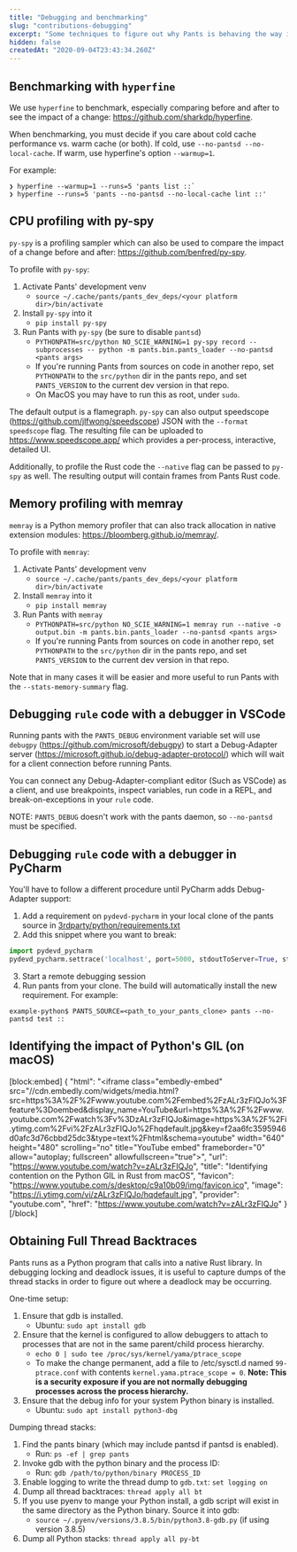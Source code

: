 ```yaml
---
title: "Debugging and benchmarking"
slug: "contributions-debugging"
excerpt: "Some techniques to figure out why Pants is behaving the way it is."
hidden: false
createdAt: "2020-09-04T23:43:34.260Z"
---
```

Benchmarking with `hyperfine`
-----------------------------

We use `hyperfine` to benchmark, especially comparing before and after to see the impact of a change: <https://github.com/sharkdp/hyperfine>.

When benchmarking, you must decide if you care about cold cache performance vs. warm cache (or both). If cold, use `--no-pantsd --no-local-cache`. If warm, use hyperfine's option `--warmup=1`.

For example:

```
❯ hyperfine --warmup=1 --runs=5 'pants list ::`
❯ hyperfine --runs=5 'pants --no-pantsd --no-local-cache lint ::'
```

CPU profiling with py-spy
-------------------------

`py-spy` is a profiling sampler which can also be used to compare the impact of a change before and after: <https://github.com/benfred/py-spy>.

To profile with `py-spy`:

1. Activate Pants' development venv
   - `source ~/.cache/pants/pants_dev_deps/<your platform dir>/bin/activate`
2. Install `py-spy` into it
   - `pip install py-spy`
3. Run Pants with `py-spy` (be sure to disable `pantsd`)
   - `PYTHONPATH=src/python NO_SCIE_WARNING=1 py-spy record --subprocesses -- python -m pants.bin.pants_loader --no-pantsd <pants args>`
   - If you're running Pants from sources on code in another repo, set `PYTHONPATH` to the `src/python` dir in the pants repo, and set `PANTS_VERSION` to the current dev version in that repo.
   - On MacOS you may have to run this as root, under `sudo`.

The default output is a flamegraph. `py-spy` can also output speedscope (<https://github.com/jlfwong/speedscope>) JSON with the `--format speedscope` flag. The resulting file can be uploaded to <https://www.speedscope.app/> which provides a per-process, interactive, detailed UI.

Additionally, to profile the Rust code the `--native` flag can be passed to `py-spy` as well. The resulting output will contain frames from Pants Rust code.

Memory profiling with memray
----------------------------

`memray` is a Python memory profiler that can also track allocation in native extension modules: <https://bloomberg.github.io/memray/>.

To profile with `memray`:

1. Activate Pants' development venv
   - `source ~/.cache/pants/pants_dev_deps/<your platform dir>/bin/activate`
2. Install `memray` into it
   - `pip install memray`
3. Run Pants with `memray`
   - `PYTHONPATH=src/python NO_SCIE_WARNING=1 memray run --native -o output.bin -m pants.bin.pants_loader --no-pantsd <pants args>`
   - If you're running Pants from sources on code in another repo, set `PYTHONPATH` to the `src/python` dir in the pants repo, and set `PANTS_VERSION` to the current dev version in that repo.

Note that in many cases it will be easier and more useful to run Pants with the `--stats-memory-summary` flag.

Debugging `rule` code with a debugger in VSCode
-----------------------------------------------

Running pants with the `PANTS_DEBUG` environment variable set will use `debugpy` (<https://github.com/microsoft/debugpy>)
to start a Debug-Adapter server (<https://microsoft.github.io/debug-adapter-protocol/>) which will
wait for a client connection before running Pants.

You can connect any Debug-Adapter-compliant editor (Such as VSCode) as a client, and use breakpoints,
inspect variables, run code in a REPL, and break-on-exceptions in your `rule` code.

NOTE: `PANTS_DEBUG` doesn't work with the pants daemon, so `--no-pantsd` must be specified.

Debugging `rule` code with a debugger in PyCharm
------------------------------------------------

You'll have to follow a different procedure until PyCharm adds Debug-Adapter support:

1. Add a requirement on `pydevd-pycharm` in your local clone of the pants source in [3rdparty/python/requirements.txt](https://github.com/pantsbuild/pants/blob/main/3rdparty/python/requirements.txt)
2. Add this snippet where you want to break:
```python
import pydevd_pycharm
pydevd_pycharm.settrace('localhost', port=5000, stdoutToServer=True, stderrToServer=True)
```
3. Start a remote debugging session
4. Run pants from your clone. The build will automatically install the new requirement. For example:
```
example-python$ PANTS_SOURCE=<path_to_your_pants_clone> pants --no-pantsd test ::
```


Identifying the impact of Python's GIL (on macOS)
-------------------------------------------------


[block:embed]
{
  "html": "<iframe class=\"embedly-embed\" src=\"//cdn.embedly.com/widgets/media.html?src=https%3A%2F%2Fwww.youtube.com%2Fembed%2FzALr3zFIQJo%3Ffeature%3Doembed&display_name=YouTube&url=https%3A%2F%2Fwww.youtube.com%2Fwatch%3Fv%3DzALr3zFIQJo&image=https%3A%2F%2Fi.ytimg.com%2Fvi%2FzALr3zFIQJo%2Fhqdefault.jpg&key=f2aa6fc3595946d0afc3d76cbbd25dc3&type=text%2Fhtml&schema=youtube\" width=\"640\" height=\"480\" scrolling=\"no\" title=\"YouTube embed\" frameborder=\"0\" allow=\"autoplay; fullscreen\" allowfullscreen=\"true\"></iframe>",
  "url": "https://www.youtube.com/watch?v=zALr3zFIQJo",
  "title": "Identifying contention on the Python GIL in Rust from macOS",
  "favicon": "https://www.youtube.com/s/desktop/c9a10b09/img/favicon.ico",
  "image": "https://i.ytimg.com/vi/zALr3zFIQJo/hqdefault.jpg",
  "provider": "youtube.com",
  "href": "https://www.youtube.com/watch?v=zALr3zFIQJo"
}
[/block]


Obtaining Full Thread Backtraces
--------------------------------

Pants runs as a Python program that calls into a native Rust library. In debugging locking and deadlock issues, it is useful to capture dumps of the thread stacks in order to figure out where a deadlock may be occurring.

One-time setup:

1. Ensure that gdb is installed.
   - Ubuntu: `sudo apt install gdb`
2. Ensure that the kernel is configured to allow debuggers to attach to processes that are not in the same parent/child process hierarchy.
   - `echo 0 | sudo tee /proc/sys/kernel/yama/ptrace_scope`
   - To make the change permanent, add a file to /etc/sysctl.d named `99-ptrace.conf` with contents `kernel.yama.ptrace_scope = 0`. **Note: This is a security exposure if you are not normally debugging processes across the process hierarchy.**
3. Ensure that the debug info for your system Python binary is installed.
   - Ubuntu: `sudo apt install python3-dbg`

Dumping thread stacks:

1. Find the pants binary (which may include pantsd if pantsd is enabled).
   - Run: `ps -ef | grep pants`
2. Invoke gdb with the python binary and the process ID:
   - Run: `gdb /path/to/python/binary PROCESS_ID`
3. Enable logging to write the thread dump to `gdb.txt`: `set logging on`
4. Dump all thread backtraces: `thread apply all bt`
5. If you use pyenv to mange your Python install, a gdb script will exist in the same directory as the Python binary. Source it into gdb:
   - `source ~/.pyenv/versions/3.8.5/bin/python3.8-gdb.py` (if using version 3.8.5)
6. Dump all Python stacks: `thread apply all py-bt`
